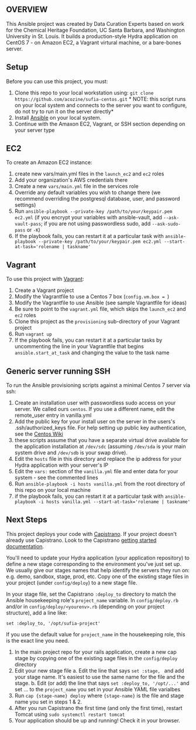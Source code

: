 ## OVERVIEW
This Ansible project was created by Data Curation Experts based on work for the Chemical Heritage Foundation, UC Santa Barbara, and Washington University in St. Louis. It builds a production-style Hydra application on CentOS 7 - on Amazon EC2, a Vagrant virtural machine, or a bare-bones server.

## Setup
Before you can use this project, you must:

1. Clone this repo to your local workstation using: `git clone https://github.com/acozine/sufia-centos.git`  * NOTE: this script runs on your local system 
   and connects to the server you want to configure, do not try to run it on the server directly*
1. Install [Ansible](http://docs.ansible.com/intro_installation.html) on your local system.
1. Continue with the Amaxon EC2, Vagrant, or SSH section depending on your server type

## EC2

To create an Amazon EC2 instance:

1. create new vars/main.yml files in the `launch_ec2` and `ec2` roles  
1. Add your organization's AWS credentials there
1. Create a new `vars/main.yml` file in the services role  
1. Override any default variables you wish to change there (we recommend overriding the postgresql database, user, and password settings)  
1. Run `ansible-playbook --private-key /path/to/your/keypair.pem ec2.yml` (if you encrypt your variables with ansible-vault, add `--ask-vault-pass`; if you are not using passwordless sudo, add `--ask-sudo-pass` or `-K`)  
1. If the playbook fails, you can restart it at a particular task with `ansible-playbook --private-key /path/to/your/keypair.pem ec2.yml --start-at-task='rolename | taskname'`  

## Vagrant

To use this project with [Vagrant](http://docs.vagrantup.com/v2/):

1. Create a Vagrant project  
1. Modify the Vagrantfile to use a Centos 7 box (`config.vm.box = `)  
1. Modify the Vagrantfile to use Ansible (see sample Vagrantfile for ideas)  
1. Be sure to point to the `vagrant.yml` file, which skips the `launch_ec2` and `ec2` roles
1. Clone this project as the `provisioning` sub-directory of your Vagrant project  
1. Run `vagrant up`  
1. If the playbook fails, you can restart it at a particular tasks by uncommenting the line in your Vagrantfile that begins `ansible.start_at_task` and changing the value to the task name  

## Generic server running SSH

To run the Ansible provisioning scripts against a minimal Centos 7 server via ssh:

1. Create an installation user with passwordless sudo access on your server.  We called ours `centos`.  If you use a different name, edit the remote\_user entry in vanilla.yml
1. Add the public key for your install user on the server in the users's .ssh/authorized\_keys file.  For help setting up public key authentication, see the [Centos Wiki](https://wiki.centos.org/HowTos/Network/SecuringSSH#head-9c5717fe7f9bb26332c9d67571200f8c1e4324bc) 
1. these scripts assume that you have a separate virtual drive available for the application installation at `/dev/sdc` (assuming `/dev/sda` is your main system drive and `/dev/sdb` is your swap drive).  
1. Edit the `hosts` file in this directory and replace the ip address for your Hydra application with your server's IP
1. Edit the `vars:` section of the `vanilla.yml` file and enter data for your system - see the commented lines
1. Run `ansible-playbook -i hosts vanilla.yml` from the root directory of this repo on your local machine
1. if the playbook fails, you can restart it at a particular task with `ansible-playbook -i hosts vanilla.yml --start-at-task='rolename | taskname'`  

## Next Steps

This project deploys your code with [Capistrano](http://capistranorb.com/). If your project doesn't already use 
Capistrano. Look to the Capistrano [getting started documentation](https://github.com/capistrano/capistrano#quick-start).

You'll need to update your Hydra application (your application repository) to define a new stage corresponding to the environment you've just set up.  
We usually give our stages names that help identify the servers they run on: e.g. demo, sandbox, stage, prod, etc.  Copy one of the existing stage files in your project (under `config/deploy`) to a new stage file.

 
In your stage file, set the Capistrano `:deploy_to` directory to match the Ansible housekeeping role's 
`project_name` variable. In `config/deploy.rb` and/or in `config/deploy/<yourenv>.rb` (depending on your project structure), 
add a line like:  

```
set :deploy_to, '/opt/sufia-project'
```
 
If you use the default value for `project_name` in the housekeeping role, this is the exact line you need.

1. In the main project repo for your rails application, create a new cap stage by copying one of the existing sage files in the `config/deploy` directory
1. Edit your new stage file
    a. Edit the line that says `set :stage, ` and add your stage name.  It's easiest to use the same name for the file and the stage.
    b. Edit (or add) the line that says `set :deploy_to, '/opt/...'` and set ... to the `project_name` you set in your Ansible YAML file varialbes
1. Run `cap {stage-name} deploy` where `{stage-name}` is the file and stage name you set in steps 1 & 2.  
1. After you run Capistrano the first time (and only the first time), restart Tomcat using `sudo systemctl restart tomcat`
1. Your application should be up and running! Check it in your browser.
   
